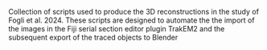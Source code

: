 Collection of scripts used to produce the 3D reconstructions in the study of Fogli et al. 2024. 
These scripts are designed to automate the the import of the images in the Fiji serial section editor plugin TrakEM2 and the subsequent export of the traced objects to Blender 
